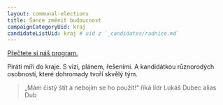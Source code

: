 ```yaml
---
layout: communal-elections
title: Šance změnit budoucnost
campaignCategoryUid: kraj
candidateListUid: kraj # uid z `_candidates/radnice.md`
---
```


[Přečtete si náš program.](/program/)

Piráti míří do kraje. S vizí, plánem, řešeními. A kandidátkou různorodých osobností, které dohromady tvoří skvělý tým.

> „Mám čistý štít a nebojím se ho použít!“ říká lídr Lukáš Dubec alias Dub

